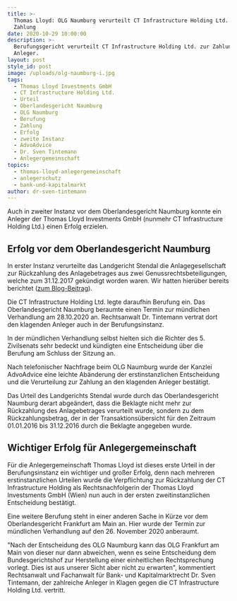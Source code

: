 ```yaml
---
title: >-
  Thomas Lloyd: OLG Naumburg verurteilt CT Infrastructure Holding Ltd. zur
  Zahlung
date: 2020-10-29 10:00:00
description: >-
  Berufungsgericht verurteilt CT Infrastructure Holding Ltd. zur Zahlung an
  Anleger.
layout: post
style_id: post
image: /uploads/olg-naumburg-i.jpg
tags:
  - Thomas Lloyd Investments GmbH
  - CT Infrastructure Holding Ltd.
  - Urteil
  - Oberlandesgericht Naumburg
  - OLG Naumburg
  - Berufung
  - Zahlung
  - Erfolg
  - zweite Instanz
  - AdvoAdvice
  - Dr. Sven Tintemann
  - Anlegergemeinschaft
topics:
  - thomas-lloyd-anlegergemeinschaft
  - anlegerschutz
  - bank-und-kapitalmarkt
author: dr-sven-tintemann
---
```


Auch in zweiter Instanz vor dem Oberlandesgericht Naumburg konnte ein Anleger der Thomas Lloyd Investments GmbH (nunmehr CT Infrastructure Holding Ltd.) einen Erfolg erzielen.

## Erfolg vor dem Oberlandesgericht Naumburg

In erster Instanz verurteilte das Landgericht Stendal die Anlagegesellschaft zur Rückzahlung des Anlagebetrages aus zwei Genussrechtsbeteiligungen, welche zum 31.12.2017 gekündigt worden waren. Wir hatten hierüber bereits berichtet ([zum Blog-Beitrag](/blog/thomas-lloyd-zweites-urteil-f%C3%BCr-anleger-erstritten/)).&nbsp;

Die CT Infrastructure Holding Ltd. legte daraufhin Berufung ein. Das Oberlandesgericht Naumburg beraumte einen Termin zur mündlichen Verhandlung am 28.10.2020 an. Rechtsanwalt Dr. Tintemann vertrat dort den klagenden Anleger auch in der Berufungsinstanz.&nbsp;

In der mündlichen Verhandlung selbst hielten sich die Richter des 5. Zivilsenats sehr bedeckt und kündigten eine Entscheidung über die Berufung am Schluss der Sitzung an.

Nach telefonischer Nachfrage beim OLG Naumburg wurde der Kanzlei AdvoAdvice eine leichte Abänderung der erstinstanzlichen Entscheidung und die Verurteilung zur Zahlung an den klagenden Anleger bestätigt.

Das Urteil des Landgerichts Stendal wurde durch das Oberlandesgericht Naumburg derart abgeändert, dass die Beklagte nicht mehr zur Rückzahlung des Anlagebetrages verurteilt wurde, sondern zu dem Rückzahlungsbetrag, der in der Transaktionsübersicht für den Zeitraum 01.01.2016 bis 31.12.2016 durch die Beklagte angegeben wurde.

## Wichtiger Erfolg für Anlegergemeinschaft

Für die Anlegergemeinschaft Thomas Lloyd ist dieses erste Urteil in der Berufungsinstanz ein wichtiger und gro&szlig;er Erfolg, denn nach mehreren erstinstanzlichen Urteilen wurde die Verpflichtung zur Rückzahlung der CT Infrastructure Holding als Rechtsnachfolgerin der Thomas Lloyd Investsments GmbH (Wien) nun auch in der ersten zweitinstanzlichen Entscheidung bestätigt.

Eine weitere Berufung steht in einer anderen Sache in Kürze vor dem Oberlandesgericht Frankfurt am Main an. Hier wurde der Termin zur mündlichen Verhandlung auf den 26. November 2020 anberaumt.

"Nach der Entscheidung des OLG Naumburg kann das OLG Frankfurt am Main von dieser nur dann abweichen, wenn es seine Entscheidung dem Bundesgerichtshof zur Herstellung einer einheitlichen Rechtsprechung vorlegt. Dies ist aus unserer Sicht aber nicht zu erwarten", kommentiert Rechtsanwalt und Fachanwalt für Bank- und Kapitalmarktrecht Dr. Sven Tintemann, der zahlreiche Anleger in Klagen gegen die CT Infrastructure Holding Ltd. vertritt.&nbsp;